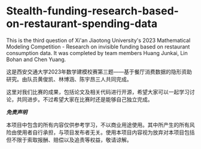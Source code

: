 # Stealth-funding-research-based-on-restaurant-spending-data
  This is the third question of Xi'an Jiaotong University's 2023 Mathematical Modeling Competition - Research on invisible funding based on restaurant consumption data. It was completed by team members Huang Junkai, Lin Bohan and Chen Yuang.

  这是西安交通大学2023年数学建模校赛第三题——基于餐厅消费数据的隐形资助研究。由队员黄俊凯、林博涵、陈宇昂三人共同完成。

   这里对我们比赛的成果，包括论文及相关代码进行开源，希望大家可以一起学习讨论，共同进步。不过希望大家在比赛时还是能够自己独立完成。

   *****************免责声明*****************
   
本项目中包含的所有内容仅供参考学习，不以商业用途使用。其中所产生的所有风险由使用者自行承担，与项目发布者无关。使用本项目内容视为放弃对本项目包括但不限于索取报酬、赔偿以及追责等权益，敬请谅解。
